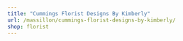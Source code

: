 ```yaml
---
title: "Cummings Florist Designs By Kimberly"
url: /massillon/cummings-florist-designs-by-kimberly/
shop: florist
---
```

